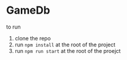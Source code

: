 # GameDb

to run 
1. clone the repo
2. run `npm install` at the root of the project
3. run `npm run start` at the root of the proejct
